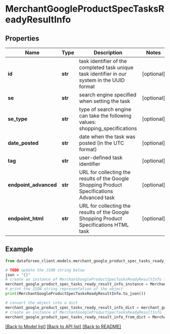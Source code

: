 # MerchantGoogleProductSpecTasksReadyResultInfo


## Properties

Name | Type | Description | Notes
------------ | ------------- | ------------- | -------------
**id** | **str** | task identifier of the completed task unique task identifier in our system in the UUID format | [optional] 
**se** | **str** | search engine specified when setting the task | [optional] 
**se_type** | **str** | type of search engine can take the following values: shopping_specifications | [optional] 
**date_posted** | **str** | date when the task was posted (in the UTC format) | [optional] 
**tag** | **str** | user-defined task identifier | [optional] 
**endpoint_advanced** | **str** | URL for collecting the results of the Google Shopping Product Specifications Advanced task | [optional] 
**endpoint_html** | **str** | URL for collecting the results of the Google Shopping Product Specifications HTML task | [optional] 

## Example

```python
from dataforseo_client.models.merchant_google_product_spec_tasks_ready_result_info import MerchantGoogleProductSpecTasksReadyResultInfo

# TODO update the JSON string below
json = "{}"
# create an instance of MerchantGoogleProductSpecTasksReadyResultInfo from a JSON string
merchant_google_product_spec_tasks_ready_result_info_instance = MerchantGoogleProductSpecTasksReadyResultInfo.from_json(json)
# print the JSON string representation of the object
print(MerchantGoogleProductSpecTasksReadyResultInfo.to_json())

# convert the object into a dict
merchant_google_product_spec_tasks_ready_result_info_dict = merchant_google_product_spec_tasks_ready_result_info_instance.to_dict()
# create an instance of MerchantGoogleProductSpecTasksReadyResultInfo from a dict
merchant_google_product_spec_tasks_ready_result_info_from_dict = MerchantGoogleProductSpecTasksReadyResultInfo.from_dict(merchant_google_product_spec_tasks_ready_result_info_dict)
```
[[Back to Model list]](../README.md#documentation-for-models) [[Back to API list]](../README.md#documentation-for-api-endpoints) [[Back to README]](../README.md)


